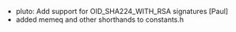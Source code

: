 * pluto: Add support for OID_SHA224_WITH_RSA signatures [Paul]
* added memeq and other shorthands to constants.h
